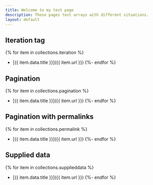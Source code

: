 ```yaml
---
title: Welcome to my test page
description: These pages test arrays with different situations.
layout: default
---
```

## Iteration tag
{% for item in collections.iteration %}
- [{{ item.data.title }}]({{ item.url }})
{%- endfor %}

## Pagination
{% for item in collections.pagination %}
- [{{ item.data.title }}]({{ item.url }})
{%- endfor %}

## Pagination with permalinks
{% for item in collections.permalink %}
- [{{ item.data.title }}]({{ item.url }})
{%- endfor %}

## Supplied data
{% for item in collections.supplieddata %}
- [{{ item.data.title }}]({{ item.url }})
{%- endfor %}
